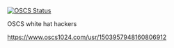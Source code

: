 [![OSCS Status](https://www.oscs1024.com/platform/badge//liqi0128/frame-admin.git.svg?size=small)](https://www.murphysec.com/dr/nxyxxcXdzFVCKHgqOK)

OSCS white hat hackers

https://www.oscs1024.com/usr/1503957948160806912
